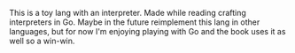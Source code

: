 

This is a toy lang with an interpreter. 
Made while reading crafting interpreters in Go. Maybe in the future reimplement 
this lang in other languages, but for now I'm enjoying playing with Go and the 
book uses it as well so a win-win.